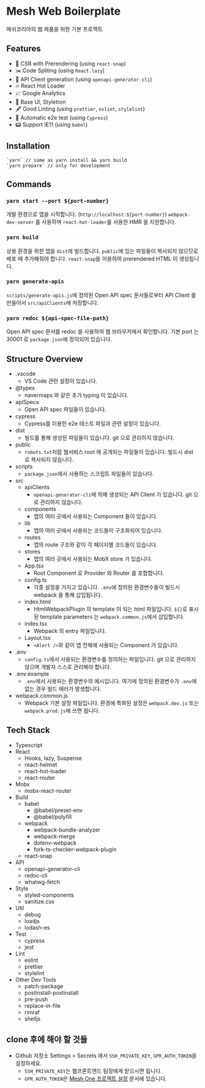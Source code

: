 # Mesh Web Boilerplate

메쉬코리아의 웹 제품을 위한 기본 프로젝트

## Features

- 📸 CSR with Prerendering (using `react-snap`)
- ✂️ Code Spliting (using `React.lazy`)
- 📡 API Client generation (using `openapi-generator-cli`)
- 🔥 React Hot Loader
- 📈 Google Analytics
- 🎨 Base UI, Styletron
- 🖋️ Good Linting (using `prettier`, `eslint`, `stylelint`)
- 🤖 Automatic e2e test (using `Cypress`)
- 📟 Support IE11 (using `babel`)

## Installation

    `yarn` // same as yarn install && yarn build
    `yarn prepare` // only for development

## Commands

### `yarn start --port ${port-number}`

개발 환경으로 앱을 시작합니다. (`http://localhost:${port-number}`) `webpack-dev-server` 를 사용하며 `react-hot-loader`를 사용한 HMR 을 지원합니다.

### `yarn build`

상용 환경을 위한 앱을 `dist`에 빌드합니다. `public`에 있는 파일들이 복사되지 않으므로 배포 때 추가해줘야 합니다. `react-snap`을 이용하여 prerendered HTML 이 생성됩니다.

### `yarn generate-apis`

`scripts/generate-apis.js`에 정의된 Open API spec 문서들로부터 API Client 를 만들어서 `src/apiClients`에 저장합니다.

### `yarn redoc ${api-spec-file-path}`

Open API spec 문서를 redoc 을 사용하여 웹 브라우저에서 확인합니다. 기본 port 는 30001 로 `package.json`에 정의되어 있습니다.

## Structure Overview

- .vscode
  - VS Code 관련 설정이 있습니다.
- @types
  - navermaps 와 같은 추가 typing 이 있습니다.
- apiSpecs
  - Open API spec 파일들이 있습니다.
- cypress
  - Cypress를 이용한 e2e 테스트 파일과 관련 설정이 있습니다.
- dist
  - 빌드를 통해 생성된 파일들이 있습니다. git 으로 관리하지 않습니다.
- public
  - `robots.txt`처럼 웹서비스 root 에 공개되는 파일들이 있습니다. 빌드시 dist 로 복사되지 않습니다.
- scripts
  - `package.json`에서 사용하는 스크립트 파일들이 있습니다.
- src
  - apiClients
    - `openapi-generator-cli`에 의해 생성되는 API Client 가 있습니다. git 으로 관리하지 않습니다.
  - components
    - 앱의 여러 곳에서 사용되는 Component 들이 있습니다.
  - lib
    - 앱의 여러 곳에서 사용되는 코드들이 구조화되어 있습니다.
  - routes
    - 앱의 route 구조와 같이 각 페이지별 코드들이 있습니다.
  - stores
    - 앱의 여러 곳에서 사용되는 MobX store 가 있습니다.
  - App.tsx
    - Root Component 로 Provider 와 Router 를 포함합니다.
  - config.ts
    - 각종 설정을 가지고 있습니다. `.env`에 정의된 환경변수들이 빌드시 webpack 을 통해 삽입됩니다.
  - index.html
    - HtmlWebpackPlugin 의 template 이 되는 html 파일입니다. `${}`로 표시된 template parameters 는 `webpack.common.js`에서 삽입합니다.
  - index.tsx
    - Webpack 의 entry 파일입니다.
  - Layout.tsx
    - `<Alert />`와 같이 앱 전체에 사용되는 Component 가 있습니다.
- .env
  - `config.ts`에서 사용되는 환경변수를 정의하는 파일입니다. git 으로 관리하지 않으며 개발자 스스로 관리해야 합니다.
- .env.example
  - `.env`에서 사용되는 환경변수의 예시입니다. 여기에 정의된 환경변수가 `.env`에 없는 경우 빌드 에러가 발생합니다.
- webpack.common.js
  - Webpack 기본 설정 파일입니다. 환경에 특화된 설정은 `webpack.dev.js` 또는 `webpack.prod.js`에 쓰면 됩니다.

## Tech Stack

- Typescript
- React
  - Hooks, lazy, Suspense
  - react-helmet
  - react-hot-loader
  - react-router
- Mobx
  - mobx-react-router
- Build
  - babel
    - @babel/preset-env
    - @babel/polyfill
  - webpack
    - webpack-bundle-analyzer
    - webpack-merge
    - dotenv-webpack
    - fork-ts-checker-webpack-plugin
  - react-snap
- API
  - openapi-generator-cli
  - redoc-cli
  - whatwg-fetch
- Style
  - styled-components
  - sanitize.css
- Util
  - debug
  - loadjs
  - lodash-es
- Test
  - cypress
  - jest
- Lint
  - eslint
  - prettier
  - stylelint
- Other Dev Tools
  - patch-package
  - postinstall-postinstall
  - pre-push
  - replace-in-file
  - rimraf
  - shelljs

## clone 후에 해야 할 것들

- Github 저장소 Settings &gt; Secrets 에서 `SSH_PRIVATE_KEY`, `GPR_AUTH_TOKEN`을 설정하세요.
  - `SSH_PRIVATE_KEY`는 웹프론트엔드 팀장에게 받으시면 됩니다.
  - `GPR_AUTH_TOKEN`은 [Mesh One 프로젝트 설정](https://wiki.mm.meshkorea.net/pages/viewpage.action?pageId=62639523) 문서에 있습니다.
